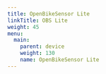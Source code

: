 ```yaml
---
title: OpenBikeSensor Lite
linkTitle: OBS Lite
weight: 45
menu:
  main:
    parent: device
    weight: 130
    name: OpenBikeSensor Lite
---
```

